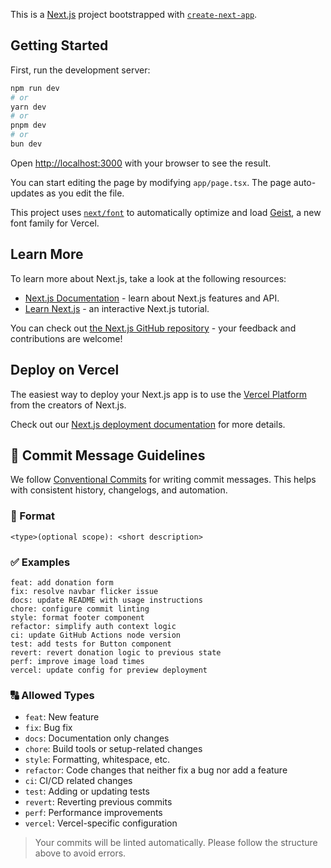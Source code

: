 This is a [Next.js](https://nextjs.org) project bootstrapped with [`create-next-app`](https://nextjs.org/docs/app/api-reference/cli/create-next-app).

## Getting Started

First, run the development server:

```bash
npm run dev
# or
yarn dev
# or
pnpm dev
# or
bun dev
```

Open [http://localhost:3000](http://localhost:3000) with your browser to see the result.

You can start editing the page by modifying `app/page.tsx`. The page auto-updates as you edit the file.

This project uses [`next/font`](https://nextjs.org/docs/app/building-your-application/optimizing/fonts) to automatically optimize and load [Geist](https://vercel.com/font), a new font family for Vercel.

## Learn More

To learn more about Next.js, take a look at the following resources:

- [Next.js Documentation](https://nextjs.org/docs) - learn about Next.js features and API.
- [Learn Next.js](https://nextjs.org/learn) - an interactive Next.js tutorial.

You can check out [the Next.js GitHub repository](https://github.com/vercel/next.js) - your feedback and contributions are welcome!

## Deploy on Vercel

The easiest way to deploy your Next.js app is to use the [Vercel Platform](https://vercel.com/new?utm_medium=default-template&filter=next.js&utm_source=create-next-app&utm_campaign=create-next-app-readme) from the creators of Next.js.

Check out our [Next.js deployment documentation](https://nextjs.org/docs/app/building-your-application/deploying) for more details.

## 📝 Commit Message Guidelines

We follow [Conventional Commits](https://www.conventionalcommits.org/) for writing commit messages. This helps with consistent history, changelogs, and automation.

### 🔧 Format

```
<type>(optional scope): <short description>
```

### ✅ Examples

```
feat: add donation form
fix: resolve navbar flicker issue
docs: update README with usage instructions
chore: configure commit linting
style: format footer component
refactor: simplify auth context logic
ci: update GitHub Actions node version
test: add tests for Button component
revert: revert donation logic to previous state
perf: improve image load times
vercel: update config for preview deployment
```

### 🔠 Allowed Types

- `feat`: New feature
- `fix`: Bug fix
- `docs`: Documentation only changes
- `chore`: Build tools or setup-related changes
- `style`: Formatting, whitespace, etc.
- `refactor`: Code changes that neither fix a bug nor add a feature
- `ci`: CI/CD related changes
- `test`: Adding or updating tests
- `revert`: Reverting previous commits
- `perf`: Performance improvements
- `vercel`: Vercel-specific configuration

> Your commits will be linted automatically. Please follow the structure above to avoid errors.
